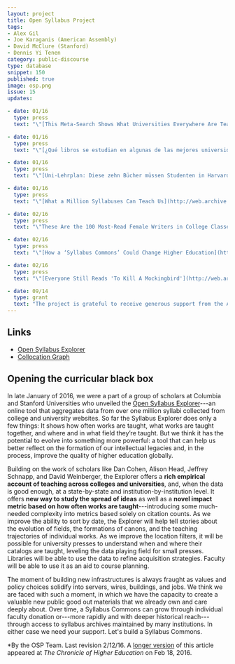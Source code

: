 ```yaml
---
layout: project
title: Open Syllabus Project
tags:
- Alex Gil
- Joe Karaganis (American Assembly)
- David McClure (Stanford)
- Dennis Yi Tenen
category: public-discourse
type: database
snippet: 150
published: true
image: osp.png
issue: 15
updates:

- date: 01/16
  type: press
  text: "\"[This Meta-Search Shows What Universities Everywhere Are Teaching](http://bostinno.streetwise.co/2016/01/29/syllabus-search-a-metasearch-engine-for-college-courses/),\" *BostonInno*." 

- date: 01/16
  type: press
  text: "\"[¿Qué libros se estudian en algunas de las mejores universidades del mundo?](http://web.archive.org/web/20160320181414/http://www.europapress.es/sociedad/noticia-libros-estudian-algunas-mejores-universidades-mundo-20160128172631.html),\" *Europa Press*."

- date: 01/16
  type: press
  text: "\"[Uni-Lehrplan: Diese zehn Bücher müssen Studenten in Harvard lesen](http://web.archive.org/web/20160320181648/http://www.spiegel.de/unispiegel/studium/aristoteles-bis-marx-diese-zehn-buecher-muessen-studenten-in-harvard-lesen-a-1074279.html)\", *Spiegel Online*."

- date: 01/16
  type: press
  text: "\"[What a Million Syllabuses Can Teach Us](http://web.archive.org/web/20160320182509/https://myaccount.nytimes.com/auth/login?URI=http%3A%2F%2Fwww.nytimes.com%2F2016%2F01%2F24%2Fopinion%2Fsunday%2Fwhat-a-million-syllabuses-can-teach-us.html%3F_r%3D1),\" *The New York Times*."

- date: 02/16
  type: press
  text: "\"These Are the 100 Most-Read Female Writers in College Classes,\" [*Time Magazine*](http://web.archive.org/web/20160320180619/http://time.com/4234719/college-textbooks-female-writers/)."

- date: 02/16
  type: press
  text: "\"[How a ‘Syllabus Commons’ Could Change Higher Education](http://web.archive.org/web/20160320183010/http://chronicle.com/article/How-a-Syllabus-Commons-/235330)\", *The Chronicle of Higher Education*."

- date: 02/16
  type: press
  text: "\"[Everyone Still Reads 'To Kill A Mockingbird'](http://web.archive.org/web/20160320182627/http://fivethirtyeight.com/features/to-kill-a-mockingbird-author-harper-lee-dies/),\" *FiveThirtyEight*."

- date: 09/14
  type: grant
  text: "The project is grateful to receive generous support from the Alfred P. Sloan Foundation."
---
```


## Links

- [Open Syllabus Explorer](http://explorer.opensyllabusproject.org/)
- [Collocation Graph](http://explorer.opensyllabusproject.org/graph)

## Opening the curricular black box

In late January of 2016, we were a part of a group of scholars at Columbia and
Stanford Universities who unveiled the [Open Syllabus
Explorer](http://explorer.opensyllabusproject.org/)---an online tool that
aggregates data from over one million syllabi collected from college and
university websites. So far the Syllabus Explorer does only a few things: It
shows how often works are taught, what works are taught together, and where
and in what field they’re taught. But we think it has the potential to evolve
into something more powerful: a tool that can help us better reflect on the
formation of our intellectual legacies and, in the process, improve the
quality of higher education globally.

Building on the work of scholars like Dan Cohen, Alison Head, Jeffrey Schnapp,
and David Weinberger, the Explorer offers a **rich empirical account of
teaching across colleges and universities**, and, when the data is good
enough, at a state-by-state and institution-by-institution level. It offers
**new way to study the spread of ideas** as well as a **novel impact metric
based on how often works are taught**---introducing some much-needed
complexity into metrics based solely on citation counts. As we improve the
ability to sort by date, the Explorer will help tell stories about the
evolution of fields, the formations of canons, and the teaching trajectories
of individual works. As we improve the location filters, it will be possible
for university presses to understand when and where their catalogs are taught,
leveling the data playing field for small presses. Libraries will be able to
use the data to refine acquisition strategies. Faculty will be able to use it
as an aid to course planning.

The moment of building new infrastructures is always fraught as values and
policy choices solidify into servers, wires, buildings, and jobs. We think we
are faced with such a moment, in which we have the capacity to create a
valuable new public good out materials that we already own and care deeply
about. Over time, a Syllabus Commons can grow through individual faculty
donation or---more rapidly and with deeper historical reach---through access
to syllabus archives maintained by many institutions. In either case we need
your support. Let's build a Syllabus Commons.

*By the OSP Team. Last revision 2/12/16. A [longer
version](http://web.archive.org/web/20160320183010/http://chronicle.com/article/How-a-Syllabus-Commons-/235330)
of this article appeared at *The Chronicle of Higher Education* on Feb 18,
2016.
